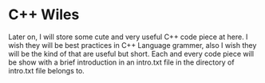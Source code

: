 # C++ Wiles
Later on, I will store some cute and very useful C++ code piece at here. 
I wish they will be best practices in C++ Language grammer, also I wish they will be the kind of that are useful but short.
Each and every code piece will be show with a brief introduction in an intro.txt file in the directory of intro.txt file belongs to.
